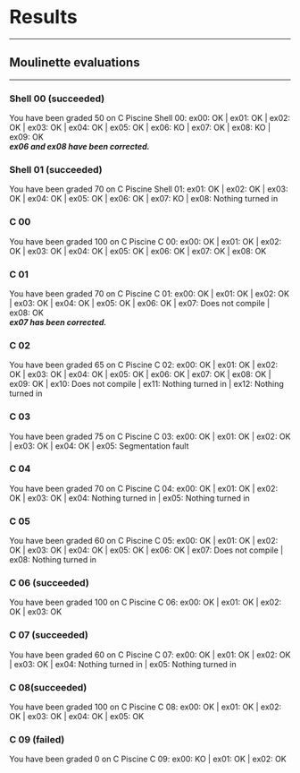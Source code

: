 <h1><b><big>Results</big></b></h1>
<hr />
<h2><b>Moulinette evaluations</b></h2>
<hr />
<h3><b>Shell 00 (succeeded)</b></h3>
<p>You have been graded 50 on C Piscine Shell 00:
ex00: OK | ex01: OK | ex02: OK | ex03: OK | ex04: OK | ex05: OK | ex06: KO | ex07: OK | ex08: KO | ex09: OK <br />
<i><b>ex06 and ex08 have been corrected.</b></i></p>
<h3><b>Shell 01 (succeeded)</b></h3>
<p>You have been graded 70 on C Piscine Shell 01:
ex01: OK | ex02: OK | ex03: OK | ex04: OK | ex05: OK | ex06: OK | ex07: KO | ex08: Nothing turned in</p>
<h3><b>C 00</b></h3>
<p>You have been graded 100 on C Piscine C 00:
ex00: OK | ex01: OK | ex02: OK | ex03: OK | ex04: OK | ex05: OK | ex06: OK | ex07: OK | ex08: OK</p>
<h3><b>C 01</b></h3>
<p>You have been graded 70 on C Piscine C 01:
ex00: OK | ex01: OK | ex02: OK | ex03: OK | ex04: OK | ex05: OK | ex06: OK | ex07: Does not compile | ex08: OK<br />
<i><b>ex07 has been corrected.</b></i></p>
<h3><b>C 02</b></h3>
<p>You have been graded 65 on C Piscine C 02:
ex00: OK | ex01: OK | ex02: OK | ex03: OK | ex04: OK | ex05: OK | ex06: OK | ex07: OK | ex08: OK | ex09: OK | ex10: Does not compile | ex11: Nothing turned in | ex12: Nothing turned in</p>
<h3><b>C 03</b></h3>
<p>You have been graded 75 on C Piscine C 03:
ex00: OK | ex01: OK | ex02: OK | ex03: OK | ex04: OK | ex05: Segmentation fault</p>
<h3><b>C 04</b></h3>
<p>You have been graded 70 on C Piscine C 04:
ex00: OK | ex01: OK | ex02: OK | ex03: OK | ex04: Nothing turned in | ex05: Nothing turned in</p>
<h3><b>C 05</b></h3>
<p>You have been graded 60 on C Piscine C 05:
ex00: OK | ex01: OK | ex02: OK | ex03: OK | ex04: OK | ex05: OK | ex06: OK | ex07: Does not compile | ex08: Nothing turned in</p>
<h3><b>C 06 (succeeded)</b></h3>
<p>You have been graded 100 on C Piscine C 06:
ex00: OK | ex01: OK | ex02: OK | ex03: OK</p>
<h3><b>C 07 (succeeded)</b></h3>
<p>You have been graded 60 on C Piscine C 07:
ex00: OK | ex01: OK | ex02: OK | ex03: OK | ex04: Nothing turned in | ex05: Nothing turned in</p>
<h3><b>C 08(succeeded)</b></h3>
<p>You have been graded 100 on C Piscine C 08:
ex00: OK | ex01: OK | ex02: OK | ex03: OK | ex04: OK | ex05: OK</p>
<h3><b>C 09 (failed)</b></h3>
<p>You have been graded 0 on C Piscine C 09:
ex00: KO | ex01: OK | ex02: OK</p>
